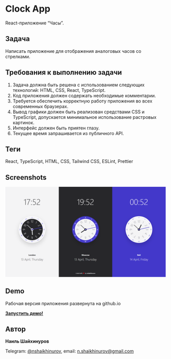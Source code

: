 # Clock App

React-приложение “Часы”.

## Задача

Написать приложение для отображения аналоговых часов со стрелками.

## Требования к выполнению задачи

1. Задача должна быть решена с использованием следующих технологий: HTML, CSS, React, TypeScript.
2. Код приложения должен содержать необходимые комментарии.
3. Требуется обеспечить корректную работу приложения во всех современных браузерах.
4. Вывод графики должен быть реализован средствами CSS и TypeScript, допускается минимальное использование растровых картинок.
5. Интерфейс должен быть приятен глазу.
6. Текущее время запрашивается из публичного API.

## Теги

React, TypeScript, HTML, CSS, Tailwind CSS, ESLint, Prettier

## Screenshots

![](screenshots/screenshot.png)

## Demo

Рабочая версия приложения развернута на github.io

**[Запустить демо!](https://nshaikhinurov.github.io/clock-app/)**

## Автор

**Наиль Шайхинуров**

Telegram: [@nshaikhinurov](https://t.me/nshaikhinurov), email: n.shaikhinurov@gmail.com
